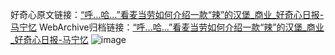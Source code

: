 好奇心原文链接：[“呼...哈...”看麦当劳如何介绍一款“辣”的汉堡_商业_好奇心日报-马宁忆](https://www.qdaily.com/articles/7026.html)
WebArchive归档链接：[“呼...哈...”看麦当劳如何介绍一款“辣”的汉堡_商业_好奇心日报-马宁忆](http://web.archive.org/web/20190623171628/https://www.qdaily.com/articles/7026.html)
![image](http://ww3.sinaimg.cn/large/007d5XDply1g3wbdwpiwaj30u02pi4qp)